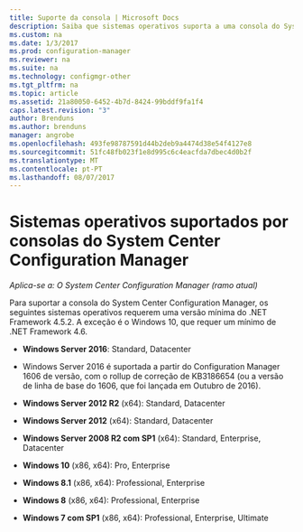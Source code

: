 ```yaml
---
title: Suporte da consola | Microsoft Docs
description: Saiba que sistemas operativos suporta a uma consola do System Center Configuration Manager.
ms.custom: na
ms.date: 1/3/2017
ms.prod: configuration-manager
ms.reviewer: na
ms.suite: na
ms.technology: configmgr-other
ms.tgt_pltfrm: na
ms.topic: article
ms.assetid: 21a80050-6452-4b7d-8424-99bddf9fa1f4
caps.latest.revision: "3"
author: Brenduns
ms.author: brenduns
manager: angrobe
ms.openlocfilehash: 493fe98787591d44b2deb9a4474d38e54f4127e8
ms.sourcegitcommit: 51fc48fb023f1e8d995c6c4eacfda7dbec4d0b2f
ms.translationtype: MT
ms.contentlocale: pt-PT
ms.lasthandoff: 08/07/2017
---
```

# <a name="supported-operating-systems-for-system-center-configuration-manager-consoles"></a>Sistemas operativos suportados por consolas do System Center Configuration Manager

*Aplica-se a: O System Center Configuration Manager (ramo atual)*


 Para suportar a consola do System Center Configuration Manager, os seguintes sistemas operativos requerem uma versão mínima do .NET Framework 4.5.2. A exceção é o Windows 10, que requer um mínimo de .NET Framework 4.6.  

-   **Windows Server 2016**: Standard, Datacenter  
  - Windows Server 2016 é suportada a partir do Configuration Manager 1606 de versão, com o rollup de correção de KB3186654 (ou a versão de linha de base do 1606, que foi lançada em Outubro de 2016).  


-   **Windows Server 2012 R2** (x64): Standard, Datacenter  

-   **Windows Server 2012** (x64): Standard, Datacenter  

-   **Windows Server 2008 R2 com SP1** (x64): Standard, Enterprise, Datacenter  

-   **Windows 10** (x86, x64): Pro, Enterprise  

-   **Windows 8.1** (x86, x64): Professional, Enterprise  

-   **Windows 8** (x86, x64): Professional, Enterprise  

-   **Windows 7 com SP1** (x86, x64): Professional, Enterprise, Ultimate  

